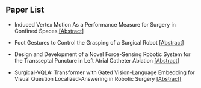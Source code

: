 ## Paper List

- Induced Vertex Motion As a Performance Measure for Surgery in Confined Spaces
[[Abstract]](https://events.infovaya.com/presentation?id=92924)

- Foot Gestures to Control the Grasping of a Surgical Robot
[[Abstract]](https://events.infovaya.com/presentation?id=92927)

- Design and Development of a Novel Force-Sensing Robotic System for the Transseptal Puncture in Left Atrial Catheter Ablation
[[Abstract]](https://events.infovaya.com/presentation?id=92930)

- Surgical-VQLA: Transformer with Gated Vision-Language Embedding for Visual Question Localized-Answering in Robotic Surgery
[[Abstract]](https://events.infovaya.com/presentation?id=92933)

